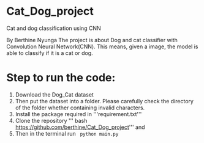 # Cat_Dog_project 
Cat and dog classification using CNN

By Berthine Nyunga
The project is about  Dog and cat classifier with Convolution Neural Network(CNN). This means, given a image, the model is able to classify if it is a cat or dog.


 [image1]: ./images.main.jpg "Im2"
[image2]: ./images.main.jpeg "index"

# Step to run the code:

1. Download the Dog_Cat dataset
2. Then put the dataset into a folder. Please carefully check the directory of the folder whether containing invalid characters.
3. Install the package required in  '''requirement.txt'''
4. Clone the repository ''' bash https://github.com/berthine/Cat_Dog_project''' and 
5. Then in the terminal run ``` python main.py```



